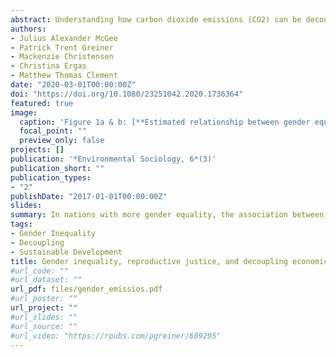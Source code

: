 ```yaml
---
abstract: Understanding how carbon dioxide emissions (CO2) can be decoupled from economic growth is an important part of planning for climate change mitigation. A variety of critical environmental theories contend that the oppression of marginalized groups is interconnected with the mistreatment and destruction of nature. As a result, social equity, or the removal of barriers of structural inequality, often coincide with environmental quality and reduced environmental degradation. To date, there is limited research on the dialectical relationship between inequality, economic growth, and the environment. The present study seeks to further understand the relationship between social inequality and the environment by assessing how gender equality decouples economic growth from CO2 emissions. We construct a fixed-effects panel regression model with robust standard errors that accounts for clustering in 140 nations to assess how gender inequality interacts with GDP per capita to influence CO2 emissions per capita. Our findings indicate that in nations with more gender equality, the association between GDP per capita and CO2 emissions is much lower than in nations with higher levels of gender inequality.
authors:
- Julius Alexander McGee
- Patrick Trent Greiner
- Mackenzie Christensen
- Christina Ergas
- Matthew Thomas Clement
date: "2020-03-01T00:00:00Z"
doi: "https://doi.org/10.1080/23251042.2020.1736364"
featured: true
image:
  caption: 'Figure 1a & b: [**Estimated relationship between gender equity, economic development, and emissions per capita.**](https://www.tandfonline.com/doi/abs/10.1080/23251042.2020.1736364)'
  focal_point: ""
  preview_only: false
projects: []
publication: '*Environmental Sociology, 6*(3)'
publication_short: ""
publication_types:
- "2"
publishDate: "2017-01-01T00:00:00Z"
slides:
summary: In nations with more gender equality, the association between GDP per capita and CO2 emissions is much lower than in nations with higher levels of gender inequality.
tags:
- Gender Inequality
- Decoupling
- Sustainable Development
title: Gender inequality, reproductive justice, and decoupling economic growth and emissions- a panel analysis of the moderating association of gender equality on the relationship between economic growth and CO2 emissions.
#url_code: ""
#url_dataset: ""
url_pdf: files/gender_emissios.pdf
#url_poster: ""
url_project: ""
#url_slides: ""
#url_source: ""
#url_video: "https://rpubs.com/pgreiner/689295"
---
```


